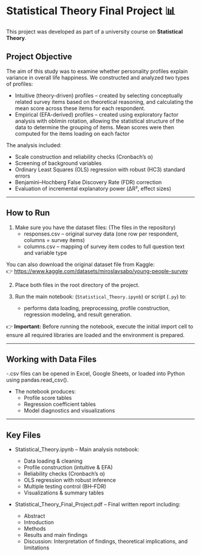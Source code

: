 # Statistical Theory Final Project 📊

This project was developed as part of a university course on **Statistical Theory**.

## Project Objective
The aim of this study was to examine whether personality profiles explain variance in overall life happiness.
We constructed and analyzed two types of profiles:
- Intuitive (theory-driven) profiles – created by selecting conceptually related survey items based on theoretical reasoning, and calculating the mean score across these items for each respondent.
- Empirical (EFA-derived) profiles – created using exploratory factor analysis with oblimin rotation, allowing the statistical structure of the data to determine the grouping of items. Mean scores were then computed for the items loading on each factor

The analysis included:
- Scale construction and reliability checks (Cronbach’s α)
- Screening of background variables
- Ordinary Least Squares (OLS) regression with robust (HC3) standard errors
- Benjamini–Hochberg False Discovery Rate (FDR) correction
- Evaluation of incremental explanatory power (ΔR², effect sizes)
---

## How to Run

1. Make sure you have the dataset files: (The files in the repository)
   - responses.csv – original survey data (one row per respondent, columns = survey items)
   - columns.csv – mapping of survey item codes to full question text and variable type
     
 You can also download the original dataset file from Kaggle:  
 👉 https://www.kaggle.com/datasets/miroslavsabo/young-people-survey 

2. Place both files in the root directory of the project.

3. Run the main notebook: (`Statistical_Theory.ipynb`) or script (`.py`) to:
   - performs data loading, preprocessing, profile construction, regression modeling, and result         generation.  


👉 **Important:** Before running the notebook, execute the initial import cell to ensure all required libraries are loaded and the environment is prepared.

---
## Working with Data Files
-.csv files can be opened in Excel, Google Sheets, or loaded into Python using pandas.read_csv().
- The notebook produces:
  - Profile score tables
  - Regression coefficient tables
  - Model diagnostics and visualizations

---
## Key Files

- Statistical_Theory.ipynb – Main analysis notebook:
  - Data loading & cleaning
  - Profile construction (intuitive & EFA)
  - Reliability checks (Cronbach’s α)
  - OLS regression with robust inference
  - Multiple testing control (BH–FDR)
  - Visualizations & summary tables

- Statistical_Theory_Final_Project.pdf – Final written report including:
  - Abstract
  - Introduction
  - Methods
  - Results and main findings
  - Discussion: Interpretation of findings, theoretical implications, and limitations


